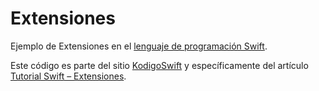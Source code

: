 # Extensiones
Ejemplo de Extensiones en el [lenguaje de programación Swift](https://www.kodigoswift.com/el-lenguaje-de-programacion-swift/).

Este código es parte del sitio [KodigoSwift](https://www.kodigoswift.com) y específicamente del artículo [Tutorial Swift – Extensiones](https://www.kodigoswift.com/tutorial-swift-extensiones).
